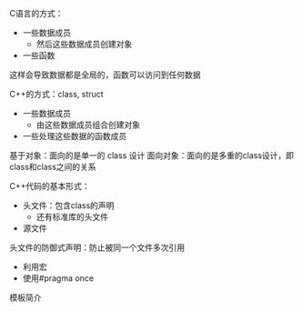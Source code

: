 C语言的方式：
- 一些数据成员
	- 然后这些数据成员创建对象
- 一些函数

这样会导致数据都是全局的，函数可以访问到任何数据

C++的方式：class, struct
- 一些数据成员
	- 由这些数据成员组合创建对象
- 一些处理这些数据的函数成员

基于对象：面向的是单一的 class 设计
面向对象：面向的是多重的class设计，即class和class之间的关系

C++代码的基本形式：
- 头文件：包含class的声明
	- 还有标准库的头文件
- 源文件

头文件的防御式声明：防止被同一个文件多次引用
- 利用宏
- 使用#pragma once

模板简介